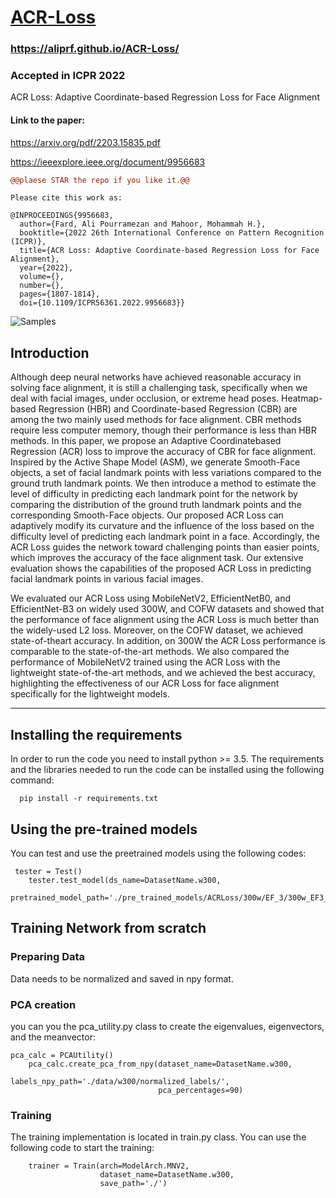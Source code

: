 # [ACR-Loss](https://scholar.google.com/citations?view_op=view_citation&hl=en&user=96lS6HIAAAAJ&citation_for_view=96lS6HIAAAAJ:eQOLeE2rZwMC)

### https://aliprf.github.io/ACR-Loss/

### Accepted in ICPR 2022
ACR Loss: Adaptive Coordinate-based Regression Loss for Face Alignment

#### Link to the paper:
https://arxiv.org/pdf/2203.15835.pdf

https://ieeexplore.ieee.org/document/9956683

```diff
@@plaese STAR the repo if you like it.@@
```

```
Please cite this work as:

@INPROCEEDINGS{9956683,
  author={Fard, Ali Pourramezan and Mahoor, Mohammah H.},
  booktitle={2022 26th International Conference on Pattern Recognition (ICPR)}, 
  title={ACR Loss: Adaptive Coordinate-based Regression Loss for Face Alignment}, 
  year={2022},
  volume={},
  number={},
  pages={1807-1814},
  doi={10.1109/ICPR56361.2022.9956683}}
```

![Samples](https://github.com/aliprf/ACR-Loss/blob/main/img/ACR_300w_samples.png?raw=true)

## Introduction

Although deep neural networks have achieved reasonable accuracy in solving face alignment, it is still a challenging task, specifically when we deal with facial images, under occlusion, or extreme head poses. Heatmap-based Regression (HBR) and Coordinate-based Regression (CBR) are among the two mainly used methods for face alignment. CBR methods require less computer memory, though their performance is less than HBR methods. In this paper, we propose an Adaptive Coordinatebased Regression (ACR) loss to improve the accuracy of CBR for face alignment. Inspired by the Active Shape Model (ASM), we generate Smooth-Face objects, a set of facial landmark points with less variations compared to the ground truth landmark points. We then introduce a method to estimate the level of difficulty in predicting each landmark point for the network by comparing the distribution of the ground truth landmark points
and the corresponding Smooth-Face objects. Our proposed ACR Loss can adaptively modify its curvature and the influence of the loss based on the difficulty level of predicting each landmark point in a face. Accordingly, the ACR Loss guides the network toward challenging points than easier points, which improves the accuracy of the face alignment task. Our extensive evaluation shows the capabilities of the proposed ACR Loss in predicting facial landmark points in various facial images.

We evaluated our ACR Loss using MobileNetV2, EfficientNetB0, and EfficientNet-B3 on widely used 300W, and COFW datasets and showed that the performance of face alignment using the ACR Loss is much better than the widely-used L2 loss. Moreover, on the COFW dataset, we achieved state-of-theart accuracy. In addition, on 300W the ACR Loss performance is comparable to the state-of-the-art methods. We also compared the performance of MobileNetV2 trained using the ACR Loss with the lightweight state-of-the-art methods, and we achieved the best accuracy, highlighting the effectiveness of our ACR Loss for face alignment specifically for the lightweight models.


----------------------------------------------------------------------------------------------------------------------------------
## Installing the requirements
In order to run the code you need to install python >= 3.5. 
The requirements and the libraries needed to run the code can be installed using the following command:

```
  pip install -r requirements.txt
```


## Using the pre-trained models
You can test and use the preetrained models using the following codes:  
```
 tester = Test()
    tester.test_model(ds_name=DatasetName.w300,
                      pretrained_model_path='./pre_trained_models/ACRLoss/300w/EF_3/300w_EF3_ACRLoss.h5')

```


## Training Network from scratch


### Preparing Data
Data needs to be normalized and saved in npy format. 

### PCA creation
you can you the pca_utility.py class to create the eigenvalues, eigenvectors, and the meanvector:
```
pca_calc = PCAUtility()
    pca_calc.create_pca_from_npy(dataset_name=DatasetName.w300,
                                 labels_npy_path='./data/w300/normalized_labels/',
                                 pca_percentages=90)

```
### Training 
The training implementation is located in train.py class. You can use the following code to start the training:

```
    trainer = Train(arch=ModelArch.MNV2,
                    dataset_name=DatasetName.w300,
                    save_path='./')
```
